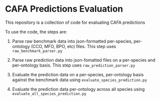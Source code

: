 
# CAFA Predictions Evaluation 

This repository is a collection of code for evaluating CAFA predictions

To use the code, the steps are:
1. Parse raw benchmark data into json-formatted per-species, per-ontology (CCO, MFO, BPO, etc) files.
This step uses `raw_benchmark_parser.py`
   
2. Parse raw prediction data into json-fomatted files on a per-species and per-ontology basis.
This step uses `raw_prediction_parser.py`
   
3. Evaluate the prediction data on a per-species, per-ontology basis against the benchmark data using `evaluate_species_prediction.py`

4. Evaluate the prediction data per-ontology across all species using `evaluate_all_species_prediction.py`
